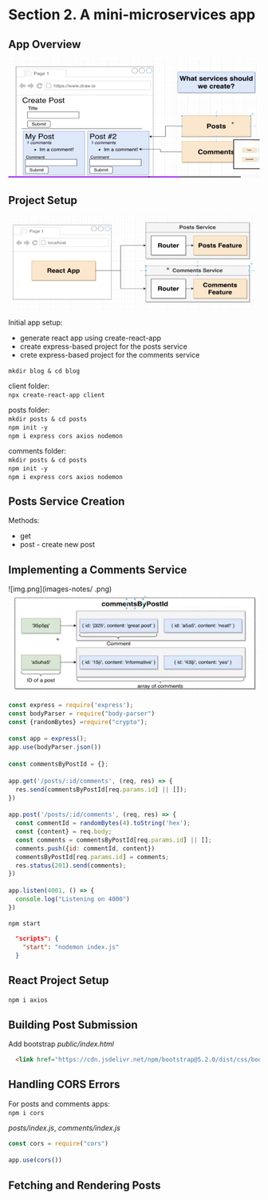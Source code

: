 # Section 2. A mini-microservices app

## App Overview

![img.png](images-notes/app-overview-1.png)

## Project Setup
![img.png](images-notes/project-setup-1.png)

Initial app setup:
- generate react app using create-react-app  
- create express-based project for the posts service
- crete express-based project for the comments service 

`mkdir blog & cd blog`  

client folder:  
`npx create-react-app client`  

posts folder:  
`mkdir posts & cd posts`  
`npm init -y`  
`npm i express cors axios nodemon`  

comments folder:  
`mkdir posts & cd posts`  
`npm init -y`  
`npm i express cors axios nodemon`  

## Posts Service Creation
Methods:
- get
- post - create new post

## Implementing a Comments Service
![img.png](images-notes/ .png)
![img.png](images-notes/comments-service-2.png)


```js
const express = require('express');
const bodyParser = require("body-parser")
const {randomBytes} =require("crypto");

const app = express();
app.use(bodyParser.json())

const commentsByPostId = {};

app.get('/posts/:id/comments', (req, res) => {
  res.send(commentsByPostId[req.params.id] || []);
})

app.post('/posts/:id/comments', (req, res) => {
  const commentId = randomBytes(4).toString('hex');
  const {content} = req.body;
  const comments = commentsByPostId[req.params.id] || [];
  comments.push({id: commentId, content})
  commentsByPostId[req.params.id] = comments;
  res.status(201).send(comments);
})

app.listen(4001, () => {
  console.log("Listening on 4000")
})
```
`npm start`

```json
  "scripts": {
    "start": "nodemon index.js"
  }
```

## React Project Setup
`npm i axios`

## Building Post Submission

Add bootstrap
_public/index.html_
```html
  <link href="https://cdn.jsdelivr.net/npm/bootstrap@5.2.0/dist/css/bootstrap.min.css" rel="stylesheet" integrity="sha384-gH2yIJqKdNHPEq0n4Mqa/HGKIhSkIHeL5AyhkYV8i59U5AR6csBvApHHNl/vI1Bx" crossorigin="anonymous">
```

## Handling CORS Errors
For posts and comments apps:  
`npm i cors`  

_posts/index.js_, _comments/index.js_  
```js
const cors = require("cors")

app.use(cors())
```
## Fetching and Rendering Posts

